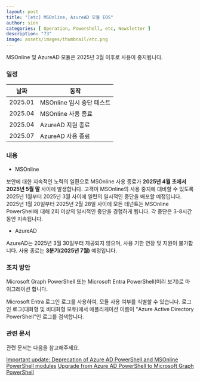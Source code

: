 ```yaml
---
layout: post
title: "[etc] MSOnline, AzureAD 모듈 EOS"
author: sion
categories: [ Operation, Powershell, etc, Newsletter ]
description: "73"
image: assets/images/thumbnail/etc.png
---
```


MSOnline 및 AzureAD 모듈은 2025년 3월 이후로 사용이 중지됩니다.  


### 일정

| 날짜 | 동작 |
|------|------|
|2025.01|MSOnline 임시 중단 테스트|
|2025.04|MSOnline 사용 종료|
|2025.04|AzureAD 지원 종료|
|2025.07|AzureAD 사용 종료|


### 내용

- MSOnline

보안에 대한 지속적인 노력의 일환으로 MSOnline 사용 종료가 __2025년 4월 초에서 2025년 5월 말__ 사이에 발생합니다. 고객이 MSOnline의 사용 중지에 대비할 수 있도록 2025년 1월부터 2025년 3월 사이에 일련의 일시적인 중단을 배포할 예정입니다.  
2025년 1월 20일부터 2025년 2월 28일 사이에 모든 테넌트는 MSOnline PowerShell에 대해 2회 이상의 일시적인 중단을 경험하게 됩니다. 각 중단은 3-8시간 동안 지속됩니다.  

- AzureAD

AzureAD는 2025년 3월 30일부터 제공되지 않으며, 사용 기한 연장 및 지원이 불가합니다. 사용 종료는 __3분기(2025년 7월)__ 예정입니다.  


### 조치 방안

Microsoft Graph PowerShell 또는 Microsoft Entra PowerShell(미리 보기)로 마이그레이션 합니다.  

Microsoft Entra 로그인 로그를 사용하여, 모듈 사용 여부를 식별할 수 있습니다. 로그인 로그(대화형 및 비대화형 모두)에서 애플리케이션 이름이 "Azure Active Directory PowerShell"인 로그를 검색합니다.  


### 관련 문서

관련 문서는 다음을 참고해주세요.  

[Important update: Deprecation of Azure AD PowerShell and MSOnline PowerShell modules][1]
[Upgrade from Azure AD PowerShell to Microsoft Graph PowerShell][2]


[1]: https://techcommunity.microsoft.com/blog/identity/important-update-deprecation-of-azure-ad-powershell-and-msonline-powershell-modu/4094536
[2]: https://learn.microsoft.com/ko-kr/powershell/microsoftgraph/migration-steps?view=graph-powershell-1.0
